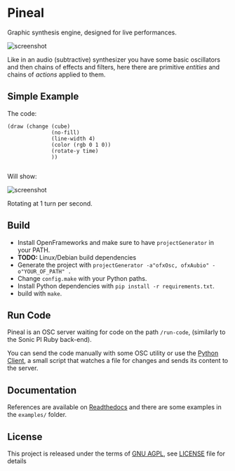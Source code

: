 Pineal
======

Graphic synthesis engine, designed for live performances.

![screenshot](https://i.imgur.com/3lBNKan.png)

Like in an audio (subtractive) synthesizer you have some basic oscillators and
then chains of effects and filters, here there are primitive _entities_ and
chains of _actions_ applied to them.


Simple Example
--------------

The code:
```hy
(draw (change (cube)
              (no-fill)
              (line-width 4)
              (color (rgb 0 1 0))
              (rotate-y time)
              ))


```

Will show:

![screenshot](https://i.imgur.com/jTpXBbM.png)

Rotating at 1 turn per second.

Build
-----
- Install OpenFrameworks and make sure to have `projectGenerator` in your PATH.
- **TODO:** Linux/Debian build dependencies
- Generate the project with `projectGenerator -a"ofxOsc, ofxAubio" -o"YOUR_OF_PATH" .`
- Change `config.make` with your Python paths.
- Install Python dependencies with `pip install -r requirements.txt`.
- build with `make`.


Run Code
--------
Pineal is an OSC server waiting for code on the path `/run-code`, (similarly to
the Sonic PI Ruby back-end).

You can send the code manually with some OSC utility or use the [Python
Client](https://github.com/edne/pineal-python-client), a small script that
watches a file for changes and sends its content to the server.


Documentation
-------------
References are available on
[Readthedocs](http://pineal.readthedocs.org/en/latest/) and there are some
examples in the `examples/` folder.


License
-------
This project is released under the terms of [GNU
AGPL](http://www.gnu.org/licenses/agpl-3.0.html), see [LICENSE](LICENSE) file
for details

